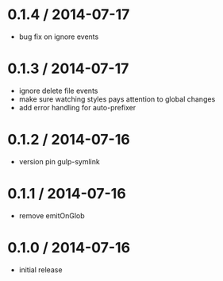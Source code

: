 
0.1.4 / 2014-07-17 
==================
 * bug fix on ignore events

0.1.3 / 2014-07-17 
==================

 * ignore delete file events
 * make sure watching styles pays attention to global changes
 * add error handling for auto-prefixer

0.1.2 / 2014-07-16 
==================

 * version pin gulp-symlink

0.1.1 / 2014-07-16 
==================

 * remove emitOnGlob

0.1.0 / 2014-07-16 
==================

 * initial release
